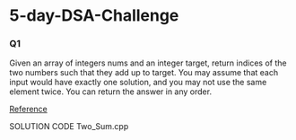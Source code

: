 # 5-day-DSA-Challenge
### Q1
Given an array of integers nums and an integer target, return indices of the two numbers such that they add up to target.
You may assume that each input would have exactly one solution, and you may not use the same element twice.
You can return the answer in any order.


[Reference](https://leetcode.com/problems/two-sum/)


SOLUTION CODE Two_Sum.cpp
